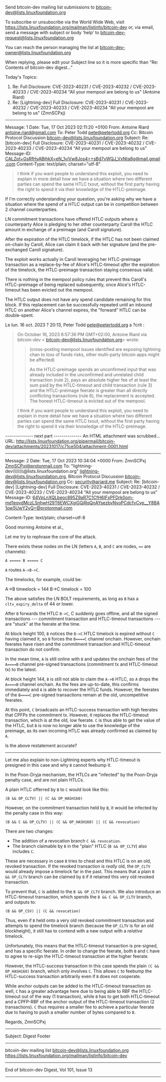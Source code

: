Send bitcoin-dev mailing list submissions to
	bitcoin-dev@lists.linuxfoundation.org

To subscribe or unsubscribe via the World Wide Web, visit
	https://lists.linuxfoundation.org/mailman/listinfo/bitcoin-dev
or, via email, send a message with subject or body 'help' to
	bitcoin-dev-request@lists.linuxfoundation.org

You can reach the person managing the list at
	bitcoin-dev-owner@lists.linuxfoundation.org

When replying, please edit your Subject line so it is more specific
than "Re: Contents of bitcoin-dev digest..."


Today's Topics:

   1. Re: Full Disclosure: CVE-2023-40231 / CVE-2023-40232 /
      CVE-2023-40233 / CVE-2023-40234 "All your mempool are belong to
      us" (Antoine Riard)
   2. Re: [Lightning-dev] Full Disclosure: CVE-2023-40231 /
      CVE-2023-40232 / CVE-2023-40233 / CVE-2023-40234 "All your
      mempool are belong to us" (ZmnSCPxj)


----------------------------------------------------------------------

Message: 1
Date: Tue, 17 Oct 2023 02:11:20 +0100
From: Antoine Riard <antoine.riard@gmail.com>
To: Peter Todd <pete@petertodd.org>
Cc: Bitcoin Protocol Discussion
	<bitcoin-dev@lists.linuxfoundation.org>
Subject: Re: [bitcoin-dev] Full Disclosure: CVE-2023-40231 /
	CVE-2023-40232 / CVE-2023-40233 / CVE-2023-40234 "All your mempool are
	belong to us"
Message-ID:
	<CALZpt+GsRfHvABjhkX=eN_1viVw8Jos4=+sBd7vWQJ_VxNta8g@mail.gmail.com>
Content-Type: text/plain; charset="utf-8"

> I think if you want people to understand this exploit, you need to
explain in more detail how we have a situation where two different parties
can spend the same HTLC txout, without the first party having the right to
spend it via their knowledge of the HTLC-preimage.

If I'm correctly understanding your question, you're asking why we have a
situation where the spend of a HTLC output can be in competition between 2
channel counterparties.

LN commitment transactions have offered HTLC outputs where a counterparty
Alice is pledging to her other counterparty Caroll the HTLC amount in
exchange of a preimage (and Caroll signature).

After the expiration of the HTLC timelock, if the HTLC has not been claimed
on-chain by Caroll, Alice can claim it back with her signature (and the
pre-exchanged Caroll signature).

The exploit works actually in Caroll leveraging her HTLC-preimage
transaction as a replace-by-fee of Alice's HTLC-timeout _after_ the
expiration of the timelock, the HTLC-preimage transaction staying consensus
valid.

There is nothing in the mempool policy rules that prevent this Caroll's
HTLC-preimage of being replaced subsequently, once Alice's HTLC-timeout has
been evicted out the mempool.

The HTLC output does not have any spend candidate remaining for this block.
If this replacement can be successfully repeated until an inbound HTLC on
another Alice's channel expires, the "forward" HTLC can be double-spent.



Le lun. 16 oct. 2023 ? 20:13, Peter Todd <pete@petertodd.org> a ?crit :

>
>
> On October 16, 2023 6:57:36 PM GMT+02:00, Antoine Riard via bitcoin-dev <
> bitcoin-dev@lists.linuxfoundation.org> wrote:
> >(cross-posting mempool issues identified are exposing lightning chan to
> >loss of funds risks, other multi-party bitcoin apps might be affected)
> >
> >As the HTLC-preimage spends an unconfirmed input that was already included
> >in the unconfirmed and unrelated child transaction (rule 2), pays an
> >absolute higher fee of at least the sum paid by the HTLC-timeout and child
> >transaction (rule 3) and the HTLC-preimage feerate is greater than all
> >directly conflicting transactions (rule 6), the replacement is accepted.
> >The honest HTLC-timeout is evicted out of the mempool.
>
> I think if you want people to understand this exploit, you need to explain
> in more detail how we have a situation where two different parties can
> spend the same HTLC txout, without the first party having the right to
> spend it via their knowledge of the HTLC-preimage.
>
-------------- next part --------------
An HTML attachment was scrubbed...
URL: <http://lists.linuxfoundation.org/pipermail/bitcoin-dev/attachments/20231017/c71ce504/attachment-0001.html>

------------------------------

Message: 2
Date: Tue, 17 Oct 2023 10:34:04 +0000
From: ZmnSCPxj <ZmnSCPxj@protonmail.com>
To: "lightning-dev\\\\\\\\\\\\\\\\@lists.linuxfoundation.org"
	<lightning-dev@lists.linuxfoundation.org>, Bitcoin Protocol Discussion
	<bitcoin-dev@lists.linuxfoundation.org>
Cc: security@ariard.me
Subject: Re: [bitcoin-dev] [Lightning-dev] Full Disclosure:
	CVE-2023-40231 /	CVE-2023-40232 / CVE-2023-40233 / CVE-2023-40234 "All
	your	mempool are belong to us"
Message-ID:
	<64VpLnXQLbeoc895Z9aR7C1CfH6IFxPFDrk0om-md1eqvdMczLSnhwH29T6EWCXgiGQiRqQnAYsezbvNvoPCdcfvCvp__Y8BA1ow5UwY2yQ=@protonmail.com>
	
Content-Type: text/plain; charset=utf-8

Good morning Antoine et al.,

Let me try to rephrase the core of the attack.

There exists these nodes on the LN (letters `A`, `B`, and `C` are nodes, `==` are channels):

    A ===== B ===== C

`A` routes `A->B->C`.

The timelocks, for example, could be:

   A->B timeelock = 144
   B->C timelock = 100

The above satisfies the LN BOLT requirements, as long as `B` has a `cltv_expiry_delta` of 44 or lower.

After `B` forwards the HTLC `B->C`, C suddenly goes offline, and all the signed transactions --- commitment transaction and HTLC-timeout transactions --- are "stuck" at the feerate at the time.

At block height 100, `B` notices the `B->C` HTLC timelock is expired without `C` having claimed it, so `B` forces the `B====C` channel onchain.
However, onchain feerates have risen and the commitment transaction and HTLC-timeout transaction do not confirm.

In the mean time, `A` is still online with `B` and updates the onchain fees of the `A====B` channel pre-signed transactions (commitment tx and HTLC-timeout tx) to the latest.

At block height 144, `B` is still not able to claim the `A->B` HTLC, so `A` drops the `A====B` channel onchain.
As the fees are up-to-date, this confirms immediately and `A` is able to recover the HTLC funds.
However, the feerates of the `B====C` pre-signed transactions remain at the old, uncompetitive feerates.

At this point, `C` broadcasts an HTLC-success transaction with high feerates that CPFPs the commitment tx.
However, it replaces the HTLC-timeout transaction, which is at the old, low feerate.
`C` is thus able to get the value of the HTLC, but `B` is now no longer able to use the knowledge of the preimage, as its own incoming HTLC was already confirmed as claimed by `A`.

Is the above restatement accurate?

----

Let me also explain to non-Lightning experts why HTLC-timeout is presigned in this case and why `B` cannot feebump it.

In the Poon-Dryja mechanism, the HTLCs are "infected" by the Poon-Dryja penalty case, and are not plain HTLCs.

A plain HTLC offerred by `B` to `C` would look like this:

    (B && OP_CLTV) || (C && OP_HASH160)

However, on the commitment transaction held by `B`, it would be infected by the penalty case in this way:

    (B && C && OP_CLTV) || (C && OP_HASH160) || (C && revocation)

There are two changes:

* The addition of a revocation branch `C && revocation`.
* The branch claimable by `B` in the "plain" HTLC (`B && OP_CLTV`) also includes `C`.

These are necessary in case `B` tries to cheat and this HTLC is on an old, revoked transaction.
If the revoked transaction is *really* old, the `OP_CLTV` would already impose a timelock far in the past.
This means that a plain `B && OP_CLTV` branch can be claimed by `B` if it retained this very old revoked transaction.

To prevent that, `C` is added to the `B && OP_CLTV` branch.
We also introduce an HTLC-timeout transaction, which spends the `B && C && OP_CLTV` branch, and outputs to:

    (B && OP_CSV) || (C && revocation)

Thus, even if `B` held onto a very old revoked commitment transaction and attempts to spend the timelock branch (because the `OP_CLTV` is for an old blockheight), it still has to contend with a new output with a *relative* timelock.

Unfortunately, this means that the HTLC-timeout transaction is pre-signed, and has a specific feerate.
In order to change the feerate, both `B` and `C` have to agree to re-sign the HTLC-timeout transaction at the higher feerate.

However, the HTLC-success transaction in this case spends the plain `(C && OP_HASH160)` branch, which only involves `C`.
This allows `C` to feebump the HTLC-success transaction arbitrarily even if `B` does not cooperate.

While anchor outputs can be added to the HTLC-timeout transaction as well, `C` has a greater advantage here due to being able to RBF the HTLC-timeout out of the way (1 transaction), while `B` has to get both HTLC-timeout and a CPFP-RBF of the anchor output of the HTLC-timeout transaction (2 transactions).
`C` thus requires a smaller fee to achieve a particular feerate due to having to push a smaller number of bytes compared to `B`.

Regards,
ZmnSCPxj


------------------------------

Subject: Digest Footer

_______________________________________________
bitcoin-dev mailing list
bitcoin-dev@lists.linuxfoundation.org
https://lists.linuxfoundation.org/mailman/listinfo/bitcoin-dev


------------------------------

End of bitcoin-dev Digest, Vol 101, Issue 13
********************************************
